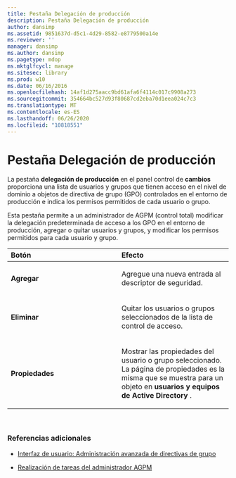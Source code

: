 ```yaml
---
title: Pestaña Delegación de producción
description: Pestaña Delegación de producción
author: dansimp
ms.assetid: 9851637d-d5c1-4d29-8582-e8779500a14e
ms.reviewer: ''
manager: dansimp
ms.author: dansimp
ms.pagetype: mdop
ms.mktglfcycl: manage
ms.sitesec: library
ms.prod: w10
ms.date: 06/16/2016
ms.openlocfilehash: 14af1d275aacc9bd61afa6f4114c017c9908a273
ms.sourcegitcommit: 354664bc527d93f80687cd2eba70d1eea024c7c3
ms.translationtype: MT
ms.contentlocale: es-ES
ms.lasthandoff: 06/26/2020
ms.locfileid: "10818551"
---
```

# Pestaña Delegación de producción


La pestaña **delegación de producción** en el panel control de **cambios** proporciona una lista de usuarios y grupos que tienen acceso en el nivel de dominio a objetos de directiva de grupo (GPO) controlados en el entorno de producción e indica los permisos permitidos de cada usuario o grupo.

Esta pestaña permite a un administrador de AGPM (control total) modificar la delegación predeterminada de acceso a los GPO en el entorno de producción, agregar o quitar usuarios y grupos, y modificar los permisos permitidos para cada usuario y grupo.

<table>
<colgroup>
<col width="50%" />
<col width="50%" />
</colgroup>
<thead>
<tr class="header">
<th align="left">Botón</th>
<th align="left">Efecto</th>
</tr>
</thead>
<tbody>
<tr class="odd">
<td align="left"><p><strong>Agregar</strong></p></td>
<td align="left"><p>Agregue una nueva entrada al descriptor de seguridad.</p></td>
</tr>
<tr class="even">
<td align="left"><p><strong>Eliminar</strong></p></td>
<td align="left"><p>Quitar los usuarios o grupos seleccionados de la lista de control de acceso.</p></td>
</tr>
<tr class="odd">
<td align="left"><p><strong>Propiedades</strong></p></td>
<td align="left"><p>Mostrar las propiedades del usuario o grupo seleccionado. La página de propiedades es la misma que se muestra para un objeto en <strong> usuarios y equipos de Active Directory </strong> .</p></td>
</tr>
</tbody>
</table>

 

### Referencias adicionales

-   [Interfaz de usuario: Administración avanzada de directivas de grupo](user-interface-advanced-group-policy-management-agpm30ops.md)

-   [Realización de tareas del administrador AGPM](performing-agpm-administrator-tasks-agpm30ops.md)

 

 





